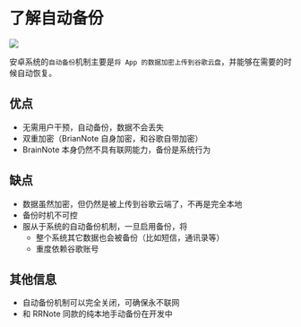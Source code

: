 # 了解自动备份

![](assets://google_backup.png)

安卓系统的`自动备份`机制主要是`将 App 的数据加密上传到谷歌云盘`，并能够在需要的时候自动恢复。

## 优点

- 无需用户干预，自动备份，数据不会丢失
- 双重加密（BrianNote 自身加密，和谷歌自带加密）
- BrainNote 本身仍然不具有联网能力，备份是系统行为

## 缺点

- 数据虽然加密，但仍然是被上传到谷歌云端了，不再是完全本地
- 备份时机不可控
- 服从于系统的自动备份机制，一旦启用备份，将
    - 整个系统其它数据也会被备份（比如短信，通讯录等）
    - 重度依赖谷歌账号

## 其他信息

- 自动备份机制可以完全关闭，可确保永不联网
- 和 RRNote 同款的纯本地手动备份在开发中
